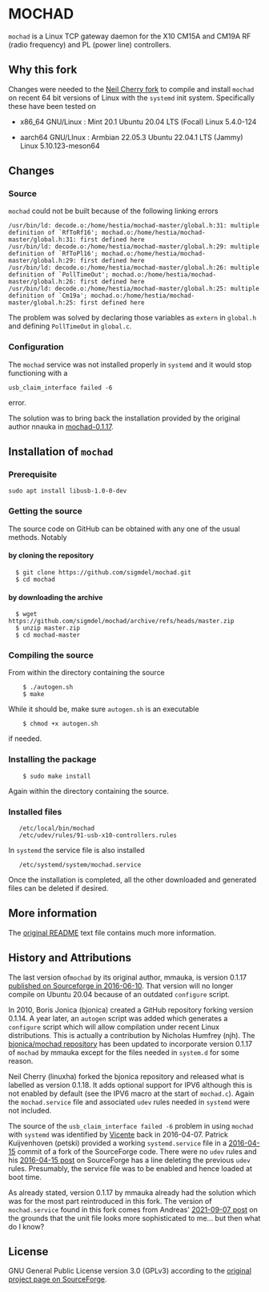 # MOCHAD

`mochad` is a Linux TCP gateway daemon for the X10 CM15A and CM19A RF (radio frequency) and
PL (power line) controllers. 


## Why this fork

Changes were needed to the [Neil Cherry fork](https://github.com/linuxha/mochad) to compile and install `mochad` on recent 64 bit versions of Linux with the `systemd` init system. Specifically these have been tested on 

- x86_64 GNU/Linux : Mint 20.1 Ubuntu 20.04 LTS (Focal) Linux 5.4.0-124

- aarch64 GNU/LInux : Armbian 22.05.3 Ubuntu 22.04.1 LTS (Jammy) Linux 5.10.123-meson64 

## Changes

### Source

`mochad` could not be built because of the following linking errors

    /usr/bin/ld: decode.o:/home/hestia/mochad-master/global.h:31: multiple definition of `RfToRf16'; mochad.o:/home/hestia/mochad-master/global.h:31: first defined here
    /usr/bin/ld: decode.o:/home/hestia/mochad-master/global.h:29: multiple definition of `RfToPl16'; mochad.o:/home/hestia/mochad-master/global.h:29: first defined here
    /usr/bin/ld: decode.o:/home/hestia/mochad-master/global.h:26: multiple definition of `PollTimeOut'; mochad.o:/home/hestia/mochad-master/global.h:26: first defined here
    /usr/bin/ld: decode.o:/home/hestia/mochad-master/global.h:25: multiple definition of `Cm19a'; mochad.o:/home/hestia/mochad-master/global.h:25: first defined here

The problem was solved by declaring those variables as `extern` in `global.h` and defining `PollTimeOut` in `global.c`.

### Configuration

The `mochad` service was not installed properly in `systemd` and it would stop functioning with a 

    usb_claim_interface failed -6

error. 

The solution was to bring back the installation provided by the original author nnauka in [mochad-0.1.17](https://sourceforge.net/projects/mochad/files/).


## Installation of `mochad`

### Prerequisite

    sudo apt install libusb-1.0-0-dev

### Getting the source

The source code on GitHub can be obtained with any one of the usual methods. Notably

#### by cloning the repository

```
  $ git clone https://github.com/sigmdel/mochad.git
  $ cd mochad
```

#### by downloading the archive

```
  $ wget https://github.com/sigmdel/mochad/archive/refs/heads/master.zip
  $ unzip master.zip
  $ cd mochad-master
```    

### Compiling the source

From within the directory containing the source

```
    $ ./autogen.sh
    $ make
```

While it should be, make sure `autogen.sh` is an executable

```
    $ chmod +x autogen.sh 
```
if needed.    

### Installing the package

```
    $ sudo make install
```

Again within the directory containing the source.

### Installed files


```
   /etc/local/bin/mochad
   /etc/udev/rules/91-usb-x10-controllers.rules
```

In `systemd` the service file is also installed

```
   /etc/systemd/system/mochad.service 
```

Once the installation is completed, all the other downloaded and generated files can be deleted if desired.

## More information

The [original README](README) text file contains much more information.

## History and Attributions

The last version of`mochad` by its original author, mmauka, is version 0.1.17 [published on Sourceforge in 2016-06-10](https://sourceforge.net/projects/mochad/files/).  That version will no longer compile on Ubuntu 20.04 because of an outdated `configure` script. 

In 2010, Boris Jonica (bjonica) created a GitHub repository forking version 0.1.14. A year later, an `autogen` script was added which generates a `configure` script which will allow compilation under recent Linux distributions. This is actually a contribution by Nicholas Humfrey (njh). The [bjonica/mochad repository](https://github.com/bjonica/mochad) has been updated to incorporate version 0.1.17 of `mochad` by mmauka except for the files needed in `system.d` for some reason.

Neil Cherry (linuxha) forked the bjonica repository and released what is labelled as version 0.1.18. It adds optional support for IPV6 although this is not enabled by default (see the IPV6 macro at the start of `mochad.c`). Again the `mochad.service` file and associated `udev` rules needed in `systemd` were not included.

The source of the `usb_claim_interface failed -6` problem in using `mochad` with `systemd` was identified by [Vicente](https://sourceforge.net/p/mochad/discussion/1320002/thread/1bef8f39/#8250) back in 2016-04-07. Patrick Kuijvenhoven (petski) provided a working `systemd.service` file in a [2016-04-15](https://github.com/petski/mochad/tree/c46f2f789d795d6140e24ee9b25656e180d23bd8) commit of a fork of the SourceForge code. There were no `udev` rules and his [2016-04-15 post](https://sourceforge.net/p/mochad/discussion/1320002/thread/1bef8f39/#1f85) on SourceForge has a line deleting the previous `udev` rules. Presumably, the service file was to be enabled and hence loaded at boot time. 

As already stated, version 0.1.17 by mmauka already had the solution which was for the most part reintroduced in this fork. The version of `mochad.service` found in this fork comes from Andreas' [2021-09-07 post](https://sourceforge.net/p/mochad/discussion/1320002/thread/764dd1ce44/#76e9) on the grounds that the unit file looks more sophisticated to me... but then what do I know?

## License

GNU General Public License version 3.0 (GPLv3) according to the [original project page on SourceForge](https://sourceforge.net/projects/mochad/).
